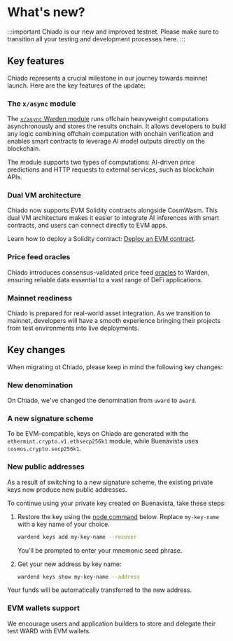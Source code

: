 ﻿---
sidebar_position: 1.5
---

# What's new?

:::important
Chiado is our new and improved testnet. Please make sure to transition all your testing and development processes here.
:::

## Key features

Chiado represents a crucial milestone in our journey towards mainnet launch. Here are the key features of the update:

### The `x/async` module

The [`x/async` Warden module](/learn/warden-protocol-modules/x-async) runs offchain heavyweight computations asynchronously and stores the results onchain. It allows developers to build any logic combining offchain computation with onchain verification and enables smart contracts to leverage AI model outputs directly on the blockchain.

The module supports two types of computations: AI-driven price predictions and HTTP requests to external services, such as blockchain APIs.

### Dual VM architecture

Chiado now supports EVM Solidity contracts alongside CosmWasm. This dual VM architecture makes it easier to integrate AI inferences with smart contracts, and users can connect directly to EVM apps.

Learn how to deploy a Solidity contract: [Deploy an EVM contract](/build-an-app/deploy-smart-contracts-on-warden/deploy-an-evm-contract).

### Price feed oracles
Chiado introduces consensus-validated price feed [oracles](/learn/oracle-services) to Warden, ensuring reliable data essential to a vast range of DeFi applications.

### Mainnet readiness
Chiado is prepared for real-world asset integration. As we transition to mainnet, developers will have a smooth experience bringing their projects from test environments into live deployments.

## Key changes

When migrating ot Chiado, please keep in mind the following key changes:

### New denomination

On Chiado, we've changed the denomination from `uward` to `award`.

### A new signature scheme

To be EVM-compatible, keys on Chiado are generated with the `ethermint.crypto.v1.ethsecp256k1` module, while Buenavista uses `cosmos.crypto.secp256k1`.

### New public addresses

As a result of switching to a new signature scheme, the existing private keys now produce new public addresses.

To continue using your private key created on Buenavista, take these steps:

1. Restore the key using the [node command](/operate-a-node/node-commands) below. Replace `my-key-name` with a key name of your choice.
   
   ```bash
   wardend keys add my-key-name --recover
   ```
   
   You'll be prompted to enter your mnemonic seed phrase.
   
2. Get your new address by key name:
   
   ```bash
   wardend keys show my-key-name --address
   ```
   
Your funds will be automatically transferred to the new address.
   
### EVM wallets support

We encourage users and application builders to store and delegate their test WARD with EVM wallets.
